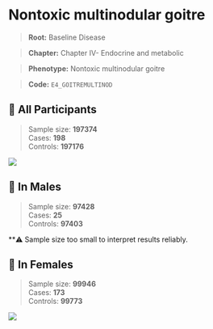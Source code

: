 # Nontoxic multinodular goitre

> **Root:** Baseline Disease  

> **Chapter:** Chapter IV- Endocrine and metabolic  

> **Phenotype:** Nontoxic multinodular goitre  

> **Code:** `E4_GOITREMULTINOD`

## 🧪 All Participants  
> Sample size: **197374**  
> Cases: **198**  
> Controls: **197176**
<img src="/Disease/Figures/ALL/Baseline/E4_GOITREMULTINOD.png"/>
<CsvTable src="/Disease/Data/ALL/Baseline/LG_E4_GOITREMULTINOD.csv" label="🔍 View full results" />

## 👨 In Males  
> Sample size: **97428**  
> Cases: **25**  
> Controls: **97403**

**⚠️ Sample size too small to interpret results reliably.

## 👩 In Females  
> Sample size: **99946**  
> Cases: **173**  
> Controls: **99773**
<img src="/Disease/Figures/Female/Baseline/E4_GOITREMULTINOD.png"/>
<CsvTable src="/Disease/Data/Female/Baseline/LG_E4_GOITREMULTINOD.csv" label="🔍 View full results" />
